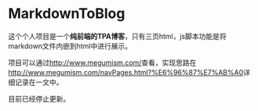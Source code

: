 # MarkdownToBlog

这个个人项目是一个**纯前端的TPA博客**，只有三页html，js脚本功能是将markdown文件内嵌到html中进行展示。

项目可以通过<http://www.megumism.com/>查看，实现思路在<http://www.megumism.com/navPages.html?%E6%96%87%E7%AB%A0>详细记录在一文中。

目前已经停止更新。
